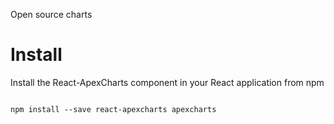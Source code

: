 Open source charts

# Install

Install the React-ApexCharts component in your React application from npm

```

npm install --save react-apexcharts apexcharts
```


 